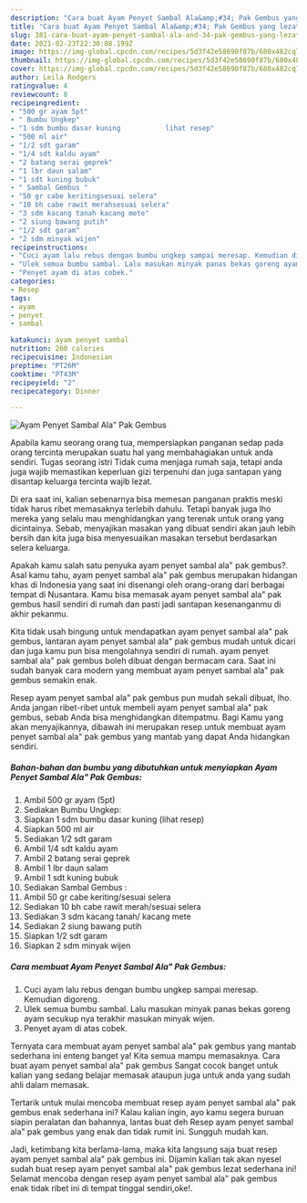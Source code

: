 ```yaml
---
description: "Cara buat Ayam Penyet Sambal Ala&amp;#34; Pak Gembus yang lezat Untuk Jualan"
title: "Cara buat Ayam Penyet Sambal Ala&amp;#34; Pak Gembus yang lezat Untuk Jualan"
slug: 381-cara-buat-ayam-penyet-sambal-ala-and-34-pak-gembus-yang-lezat-untuk-jualan
date: 2021-02-23T22:30:08.199Z
image: https://img-global.cpcdn.com/recipes/5d3f42e58690f87b/680x482cq70/ayam-penyet-sambal-ala-pak-gembus-foto-resep-utama.jpg
thumbnail: https://img-global.cpcdn.com/recipes/5d3f42e58690f87b/680x482cq70/ayam-penyet-sambal-ala-pak-gembus-foto-resep-utama.jpg
cover: https://img-global.cpcdn.com/recipes/5d3f42e58690f87b/680x482cq70/ayam-penyet-sambal-ala-pak-gembus-foto-resep-utama.jpg
author: Leila Rodgers
ratingvalue: 4
reviewcount: 8
recipeingredient:
- "500 gr ayam 5pt"
- " Bumbu Ungkep"
- "1 sdm bumbu dasar kuning           lihat resep"
- "500 ml air"
- "1/2 sdt garam"
- "1/4 sdt kaldu ayam"
- "2 batang serai geprek"
- "1 lbr daun salam"
- "1 sdt kuning bubuk"
- " Sambal Gembus "
- "50 gr cabe keritingsesuai selera"
- "10 bh cabe rawit merahsesuai selera"
- "3 sdm kacang tanah kacang mete"
- "2 siung bawang putih"
- "1/2 sdt garam"
- "2 sdm minyak wijen"
recipeinstructions:
- "Cuci ayam lalu rebus dengan bumbu ungkep sampai meresap. Kemudian digoreng."
- "Ulek semua bumbu sambal. Lalu masukan minyak panas bekas goreng ayam secukup nya terakhir masukan minyak wijen."
- "Penyet ayam di atas cobek."
categories:
- Resep
tags:
- ayam
- penyet
- sambal

katakunci: ayam penyet sambal 
nutrition: 260 calories
recipecuisine: Indonesian
preptime: "PT26M"
cooktime: "PT43M"
recipeyield: "2"
recipecategory: Dinner

---
```



![Ayam Penyet Sambal Ala&#34; Pak Gembus](https://img-global.cpcdn.com/recipes/5d3f42e58690f87b/680x482cq70/ayam-penyet-sambal-ala-pak-gembus-foto-resep-utama.jpg)

Apabila kamu seorang orang tua, mempersiapkan panganan sedap pada orang tercinta merupakan suatu hal yang membahagiakan untuk anda sendiri. Tugas seorang istri Tidak cuma menjaga rumah saja, tetapi anda juga wajib memastikan keperluan gizi terpenuhi dan juga santapan yang disantap keluarga tercinta wajib lezat.

Di era  saat ini, kalian sebenarnya bisa memesan panganan praktis meski tidak harus ribet memasaknya terlebih dahulu. Tetapi banyak juga lho mereka yang selalu mau menghidangkan yang terenak untuk orang yang dicintainya. Sebab, menyajikan masakan yang dibuat sendiri akan jauh lebih bersih dan kita juga bisa menyesuaikan masakan tersebut berdasarkan selera keluarga. 



Apakah kamu salah satu penyuka ayam penyet sambal ala&#34; pak gembus?. Asal kamu tahu, ayam penyet sambal ala&#34; pak gembus merupakan hidangan khas di Indonesia yang saat ini disenangi oleh orang-orang dari berbagai tempat di Nusantara. Kamu bisa memasak ayam penyet sambal ala&#34; pak gembus hasil sendiri di rumah dan pasti jadi santapan kesenanganmu di akhir pekanmu.

Kita tidak usah bingung untuk mendapatkan ayam penyet sambal ala&#34; pak gembus, lantaran ayam penyet sambal ala&#34; pak gembus mudah untuk dicari dan juga kamu pun bisa mengolahnya sendiri di rumah. ayam penyet sambal ala&#34; pak gembus boleh dibuat dengan bermacam cara. Saat ini sudah banyak cara modern yang membuat ayam penyet sambal ala&#34; pak gembus semakin enak.

Resep ayam penyet sambal ala&#34; pak gembus pun mudah sekali dibuat, lho. Anda jangan ribet-ribet untuk membeli ayam penyet sambal ala&#34; pak gembus, sebab Anda bisa menghidangkan ditempatmu. Bagi Kamu yang akan menyajikannya, dibawah ini merupakan resep untuk membuat ayam penyet sambal ala&#34; pak gembus yang mantab yang dapat Anda hidangkan sendiri.

<!--inarticleads1-->

##### Bahan-bahan dan bumbu yang dibutuhkan untuk menyiapkan Ayam Penyet Sambal Ala&#34; Pak Gembus:

1. Ambil 500 gr ayam (5pt)
1. Sediakan  Bumbu Ungkep:
1. Siapkan 1 sdm bumbu dasar kuning           (lihat resep)
1. Siapkan 500 ml air
1. Sediakan 1/2 sdt garam
1. Ambil 1/4 sdt kaldu ayam
1. Ambil 2 batang serai geprek
1. Ambil 1 lbr daun salam
1. Ambil 1 sdt kuning bubuk
1. Sediakan  Sambal Gembus :
1. Ambil 50 gr cabe keriting/sesuai selera
1. Sediakan 10 bh cabe rawit merah/sesuai selera
1. Sediakan 3 sdm kacang tanah/ kacang mete
1. Sediakan 2 siung bawang putih
1. Siapkan 1/2 sdt garam
1. Siapkan 2 sdm minyak wijen




<!--inarticleads2-->

##### Cara membuat Ayam Penyet Sambal Ala&#34; Pak Gembus:

1. Cuci ayam lalu rebus dengan bumbu ungkep sampai meresap. Kemudian digoreng.
1. Ulek semua bumbu sambal. Lalu masukan minyak panas bekas goreng ayam secukup nya terakhir masukan minyak wijen.
1. Penyet ayam di atas cobek.




Ternyata cara membuat ayam penyet sambal ala&#34; pak gembus yang mantab sederhana ini enteng banget ya! Kita semua mampu memasaknya. Cara buat ayam penyet sambal ala&#34; pak gembus Sangat cocok banget untuk kalian yang sedang belajar memasak ataupun juga untuk anda yang sudah ahli dalam memasak.

Tertarik untuk mulai mencoba membuat resep ayam penyet sambal ala&#34; pak gembus enak sederhana ini? Kalau kalian ingin, ayo kamu segera buruan siapin peralatan dan bahannya, lantas buat deh Resep ayam penyet sambal ala&#34; pak gembus yang enak dan tidak rumit ini. Sungguh mudah kan. 

Jadi, ketimbang kita berlama-lama, maka kita langsung saja buat resep ayam penyet sambal ala&#34; pak gembus ini. Dijamin kalian tak akan nyesel sudah buat resep ayam penyet sambal ala&#34; pak gembus lezat sederhana ini! Selamat mencoba dengan resep ayam penyet sambal ala&#34; pak gembus enak tidak ribet ini di tempat tinggal sendiri,oke!.

